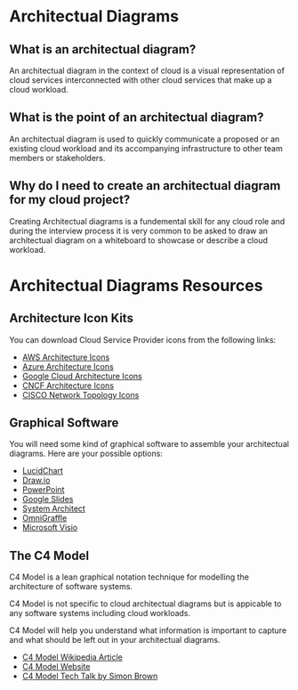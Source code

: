 # Architectual Diagrams

## What is an architectual diagram?

An architectual diagram in the context of cloud is a visual representation of cloud services interconnected with other cloud services that make up a cloud workload.

## What is the point of an architectual diagram?

An architectual diagram is used to quickly communicate a proposed or an existing cloud workload and its accompanying infrastructure to other team members or stakeholders.


## Why do I need to create an architectual diagram for my cloud project?

Creating Architectual diagrams is a fundemental skill for any cloud role and during the interview process it is very common to be asked to draw an architectual diagram on a whiteboard to showcase or describe a cloud workload.

# Architectual Diagrams Resources

## Architecture Icon Kits
You can download Cloud Service Provider icons from the following links:

- [AWS Architecture Icons](https://aws.amazon.com/architecture/icons/)
- [Azure Architecture Icons](https://docs.microsoft.com/en-us/azure/architecture/icons/)
- [Google Cloud Architecture Icons](https://cloud.google.com/icons)
- [CNCF Architecture Icons](https://github.com/cncf/artwork)
- [CISCO Network Topology Icons](https://www.cisco.com/c/en/us/about/brand-center/network-topology-icons.html)

## Graphical Software

You will need some kind of graphical software to assemble your architectual diagrams. Here are your possible options:

- [LucidChart](https://lucidchart.com)
- [Draw.io](https://draw.io)
- [PowerPoint](https://office.live.com/start/powerpoint.aspx)
- [Google Slides](https://www.google.ca/slides/about/)
- [System Architect](https://www.teamblue.unicomsi.com/products/system-architect/)
- [OmniGraffle](https://www.omnigroup.com/omnigraffle)
- [Microsoft Visio](https://www.microsoft.com/en-ca/microsoft-365/visio/flowchart-software)

## The C4 Model

C4 Model is a lean graphical notation technique for modelling the architecture of software systems.

C4 Model is not specific to cloud architectual diagrams but is appicable to any software systems including cloud workloads.

C4 Model will help you understand what information is important to capture and what should be left out in your architectual diagrams.

- [C4 Model Wikipedia Article](https://en.wikipedia.org/wiki/C4_model)
- [C4 Model Website](https://c4model.com/)
- [C4 Model Tech Talk by Simon Brown](https://youtu.be/x2-rSnhpw0g)